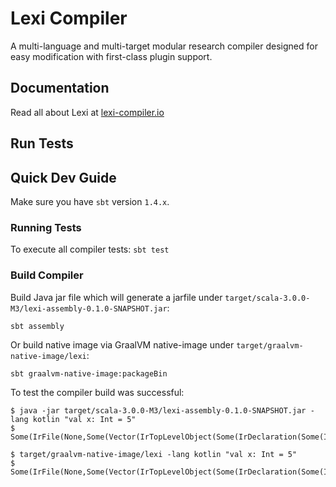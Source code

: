 # Lexi Compiler

A multi-language and multi-target modular research compiler designed for easy modification with first-class plugin support.

## Documentation

Read all about Lexi at [lexi-compiler.io](https://lexi-compiler.io)

## Run Tests

## Quick Dev Guide

Make sure you have `sbt` version `1.4.x`.

### Running Tests

To execute all compiler tests: `sbt test`

### Build Compiler 

Build Java jar file which will generate a jarfile under `target/scala-3.0.0-M3/lexi-assembly-0.1.0-SNAPSHOT.jar`:

```shell
sbt assembly
````

Or build native image via GraalVM native-image under `target/graalvm-native-image/lexi`:

```shell
sbt graalvm-native-image:packageBin
```

To test the compiler build was successful:

```shell
$ java -jar target/scala-3.0.0-M3/lexi-assembly-0.1.0-SNAPSHOT.jar -lang kotlin "val x: Int = 5"
$ Some(IrFile(None,Some(Vector(IrTopLevelObject(Some(IrDeclaration(Some(IrProperty(Some(x),Some(5),Some(Int))),None)))))))
```

```shell
$ target/graalvm-native-image/lexi -lang kotlin "val x: Int = 5"
$ Some(IrFile(None,Some(Vector(IrTopLevelObject(Some(IrDeclaration(Some(IrProperty(Some(x),Some(5),Some(Int))),None)))))))
```